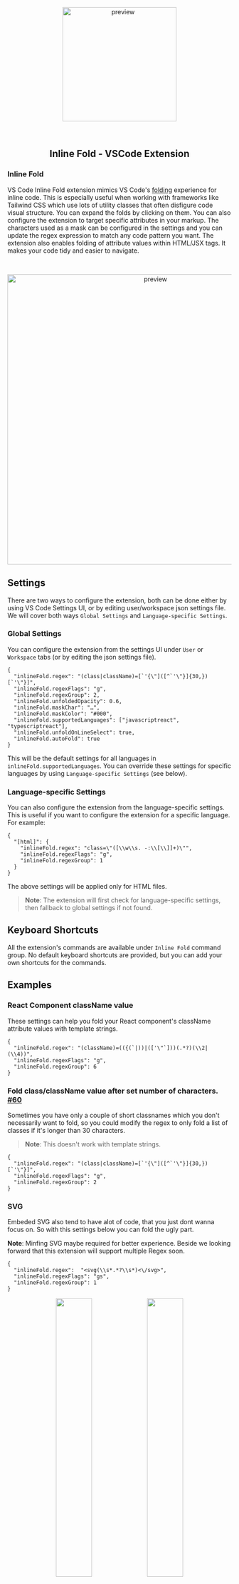 <p align="center">
    <img width="256" alt="preview" src="https://raw.githubusercontent.com/moalamri/vscode-inline-fold/master/res/icon.png">
</p>
<br />

<h2 align="center"> Inline Fold - VSCode Extension </h2>

### Inline Fold

VS Code Inline Fold extension mimics VS Code's [folding](https://code.visualstudio.com/docs/editor/codebasics#_folding) experience for inline code.
This is especially useful when working with frameworks like Tailwind CSS which use lots of utility classes that often disfigure code visual structure. You can expand the folds by clicking on them. You can also configure the extension to target specific attributes in your markup.
The characters used as a mask can be configured in the settings and you can update the regex expression to match any code pattern you want.
The extension also enables folding of attribute values within HTML/JSX tags. It makes your code tidy and easier to navigate.

<br />

<p align="center">
    <img width="650" alt="preview" src="https://raw.githubusercontent.com/moalamri/vscode-inline-fold/master/res/preview.png">
</p>

## Settings
There are two ways to configure the extension, both can be done either by using VS Code Settings UI, or by editing user/workspace json settings file. We will cover both ways `Global Settings` and `Language-specific Settings`.
### Global Settings
You can configure the extension from the settings UI under `User` or `Workspace` tabs (or by editing the json settings file).
```jsonc
{
  "inlineFold.regex": "(class|className)=[`'{\"]([^`'\"}]{30,})[`'\"}]",
  "inlineFold.regexFlags": "g",
  "inlineFold.regexGroup": 2,
  "inlineFold.unfoldedOpacity": 0.6,
  "inlineFold.maskChar": "…",
  "inlineFold.maskColor": "#000",
  "inlineFold.supportedLanguages": ["javascriptreact", "typescriptreact"],
  "inlineFold.unfoldOnLineSelect": true,
  "inlineFold.autoFold": true
}
```
This will be the default settings for all languages in `inlineFold.supportedLanguages`. You can override these settings for specific languages by using `Language-specific Settings` (see below).
### Language-specific Settings
You can also configure the extension from the language-specific settings. This is useful if you want to configure the extension for a specific language.
For example:
```jsonc
{
  "[html]": {
    "inlineFold.regex": "class=\"([\\w\\s. -:\\[\\]]+)\"",
    "inlineFold.regexFlags": "g",
    "inlineFold.regexGroup": 1
  }
}
```
The above settings will be applied only for HTML files.

> **Note**: The extension will first check for language-specific settings, then fallback to global settings if not found.

## Keyboard Shortcuts
All the extension's commands are available under `Inline Fold` command group. No default keyboard shortcuts are provided, but you can add your own shortcuts for the commands.

## Examples
### React Component className value
These settings can help you fold your React component's className attribute values with template strings.
```jsonc
{
  "inlineFold.regex": "(className)=(({(`|))|(['\"`]))(.*?)(\\2|(\\4))",
  "inlineFold.regexFlags": "g",
  "inlineFold.regexGroup": 6
}
```

### Fold class/className value after set number of characters. [#60](https://github.com/moalamri/vscode-inline-fold/issues/60)
Sometimes you have only a couple of short classnames which you don't necessarily want to fold, so you could modify the regex to only fold a list of classes if it's longer than 30 characters.

>**Note**: This doesn't work with template strings.
```jsonc
{
  "inlineFold.regex": "(class|className)=[`'{\"]([^`'\"}]{30,})[`'\"}]",
  "inlineFold.regexFlags": "g",
  "inlineFold.regexGroup": 2
}
```

### SVG
Embeded SVG also tend to have alot of code, that you just dont wanna focus on.
So with this settings below you can fold the ugly part.

**Note**: Minfing SVG maybe required for better experience. Beside we looking forward that this extension will support multiple Regex soon.
```jsonc
{
  "inlineFold.regex":  "<svg(\\s*.*?\\s*)<\/svg>",
  "inlineFold.regexFlags": "gs",
  "inlineFold.regexGroup": 1
}
```

<p align="center">
  <img width="40%" src="https://raw.githubusercontent.com/moalamri/vscode-inline-fold/master/res/svg-fold-settings.png">
  <img width="40%" src="https://raw.githubusercontent.com/moalamri/vscode-inline-fold/master/res/svg-fold.png">
</p>

### Markdown links
The extension is very useful for collapsing markdown link URLs [#70](https://github.com/moalamri/vscode-inline-fold/issues/70):
```jsonc
{
  "inlineFold.regex": "\\[.*\\]\\((.*)\\)",
  "inlineFold.regexFlags": "g",
  "inlineFold.regexGroup": 1,
  "inlineFold.supportedLanguages": ["markdown"]
}
```
Or, as a language-specific setting:
```jsonc
{
  "[markdown]": {
    "inlineFold.regex": "\\[.*\\]\\((.*)\\)",
    "inlineFold.regexFlags": "g",
    "inlineFold.regexGroup": 1
  }
}
```

<p align="center">
  <img width="30%" src="https://raw.githubusercontent.com/moalamri/vscode-inline-fold/master/res/markdown-example.png">
</p>

## Available Settings
- `inlineFold.regex` regex to match the code line
- `inlineFold.regexFlags` regex flags
- `inlineFold.regexGroup` regex group that match the code that should be folded
- `inlineFold.unfoldedOpacity` opacity of the unfolded code when it's clicked or is selected
- `inlineFold.maskChar` text/character to mask the code when it is folded
- `inlineFold.maskColor` color of the mask character(s)
- `inlineFold.after` an optional text/character that will be appended to the end of folded code
- `inlineFold.supportedLanguages` a list of targeted language Ids
- `inlineFold.unfoldOnLineSelect` unfold the line when any part of the line is selected
- `inlineFold.autoFold` the default state of inline folding when opening a file
- `inlineFold.useGlobal` force to use the global settings for all languages


## Running the extension
You can install the extension <a href="https://marketplace.visualstudio.com/items?itemName=moalamri.inline-fold"> in the marketplace here</a>. If you encounter any issue or would like to contribute, <a href="https://github.com/moalamri/vscode-inline-fold">visit the GitHub page</a>.

### Notes
* Use settings UI to configure the extension (better for regex escaping).
* If the extension doesn't work, then check for your language id, you can add it from the settings under `inlineFold.supportedLanguages` using the specific language Id.
* You can set a keyboard shortcut to toggle the folding on and off. Search for "Inline Fold" in the commands panel, then click the gear icon and set the desired keybinding.

Current default language Ids (see [here](https://code.visualstudio.com/docs/languages/identifiers#_known-language-identifiers) for more):
- `astro`
- `vue`
- `html`
- `svelte`
- `vue-html`
- `php`
- `blade`
- `erb`
- `twig`
- `nunjucks`
- `django-html`
- `jinja-html`
- `javascript`
- `typescript`
- `javascriptreact`
- `typescriptreact`


### Known Issues
If you encounter any problems, you can open an issue at the extension's <a href="https://github.com/moalamri/vscode-inline-fold">GitHub repository</a>

### Changelog
See the project's <a href="CHANGELOG.md"> changelog</a> here.

### Contributors
<a href="https://github.com/moalamri/vscode-inline-fold/graphs/contributors">
  <img src="https://contrib.rocks/image?repo=moalamri/vscode-inline-fold" />
</a>

